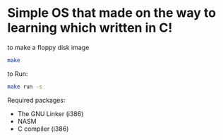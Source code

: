 # Simple OS that made on the way to learning which written in C!
to make a floppy disk image
```bash
make
```
to Run:
```bash
make run -s
```

Required packages:
+ The GNU Linker (i386)
+ NASM
+ C compiler (i386)
